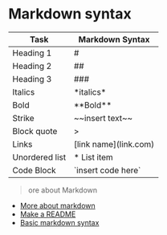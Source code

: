 # Markdown syntax

| Task            | Markdown Syntax          |
|-----------------|--------------------------|
| Heading 1       | \#                       |
| Heading 2       | \##                      |
| Heading 3       | \###                     |
| Italics         | \*italics\*              |
| Bold            | \*\*Bold\*\*             |
| Strike          | \~~insert text\~~        |
| Block quote     | \>                       |
| Links           | \[link name\](link.com)  |
| Unordered list  | \* List item             |
| Code Block      | \`insert code here\`     |




> ore about Markdown
- [More about markdown](https://github.com/im-luka/markdown-cheatsheet)
- [Make a README](https://www.makeareadme.com/)
- [Basic markdown syntax](https://www.freecodecamp.org/news/markdown-cheat-sheet/)

